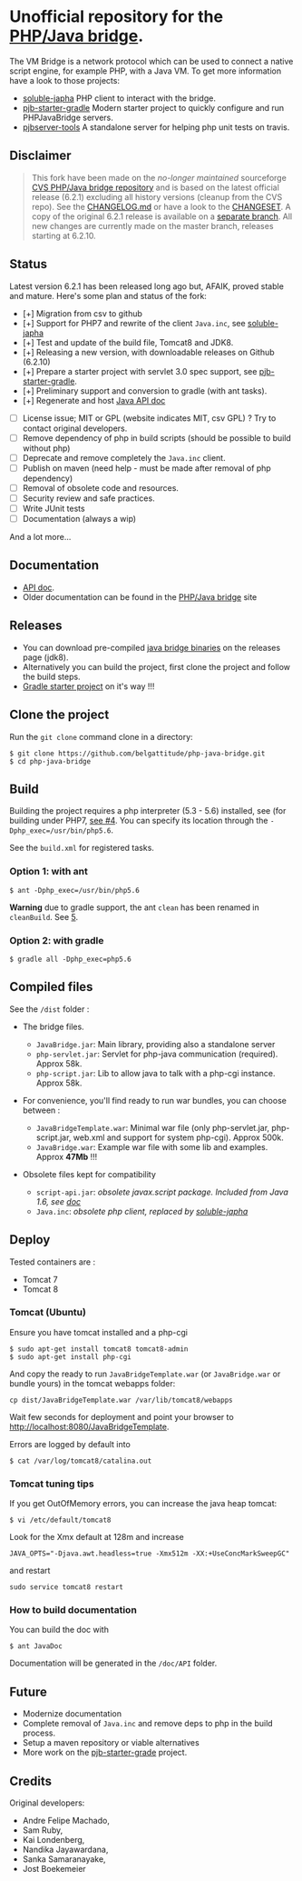 # Unofficial repository for the [PHP/Java bridge](http://php-java-bridge.sourceforge.net/pjb/).

The VM Bridge is a network protocol which can be used to connect a native 
script engine, for example PHP, with a Java VM. To get more information have a 
look to those projects:

- [soluble-japha](https://github.com/belgattitude/soluble-japha) PHP client to interact with the bridge.
- [pjb-starter-gradle](https://github.com/belgattitude/pjb-starter-gradle) Modern starter project to quickly configure and run PHPJavaBridge servers. 
- [pjbserver-tools](https://github.com/belgattitude/pjbserver-tools) A standalone server for helping php unit tests on travis.

## Disclaimer

> This fork have been made on the *no-longer maintained* sourceforge [CVS PHP/Java bridge repository](https://sourceforge.net/p/php-java-bridge/code/) and
> is based on the latest official release (6.2.1) excluding all history versions (cleanup from the CVS repo).
> See the [CHANGELOG.md](https://github.com/belgattitude/php-java-bridge/blob/master/CHANGELOG.md) or have a look to the [CHANGESET](https://github.com/belgattitude/php-java-bridge/compare/Original-6.2.1...master).
> A copy of the original 6.2.1 release is available on a [separate branch](https://github.com/belgattitude/php-java-bridge/tree/Original-6.2.1). All new changes are currently made on the master branch, releases starting at 6.2.10.

## Status

Latest version 6.2.1 has been released long ago but, AFAIK, proved stable and mature. Here's some plan and status of the fork:  

- [+] Migration from csv to github
- [+] Support for PHP7 and rewrite of the client `Java.inc`, see [soluble-japha](https://github.com/belgattitude/soluble-japha)
- [+] Test and update of the build file, Tomcat8 and JDK8.
- [+] Releasing a new version, with downloadable releases on Github (6.2.10)
- [+] Prepare a starter project with servlet 3.0 spec support, see [pjb-starter-gradle](https://github.com/belgattitude/pjb-starter-gradle).
- [+] Preliminary support and conversion to gradle (with ant tasks).
- [+] Regenerate and host [Java API doc](http://docs.soluble.io/php-java-bridge/api)
- [ ] License issue; MIT or GPL (website indicates MIT, csv GPL) ? Try to contact original developers.
- [ ] Remove dependency of php in build scripts (should be possible to build without php) 
- [ ] Deprecate and remove completely the `Java.inc` client.
- [ ] Publish on maven (need help - must be made after removal of php dependency)
- [ ] Removal of obsolete code and resources.
- [ ] Security review and safe practices.
- [ ] Write JUnit tests
- [ ] Documentation (always a wip)

And a lot more...

## Documentation
   
- [API doc](http://docs.soluble.io/php-java-bridge/api).
- Older documentation can be found in the [PHP/Java bridge](http://php-java-bridge.sourceforge.net/pjb/) site

## Releases

- You can download pre-compiled [java bridge binaries](https://github.com/belgattitude/php-java-bridge/releases) on the releases page (jdk8). 
- Alternatively you can build the project, first clone the project and follow the build steps.
- [Gradle starter project](https://github.com/belgattitude/pjb-starter-gradle) on it's way !!! 
 
## Clone the project

Run the `git clone` command clone in a directory:

```shell
$ git clone https://github.com/belgattitude/php-java-bridge.git
$ cd php-java-bridge
```

## Build

Building the project requires a php interpreter (5.3 - 5.6) installed, see (for building under PHP7, [see #4](https://github.com/belgattitude/php-java-bridge/issues/4).
You can specify its location through the `-Dphp_exec=/usr/bin/php5.6`.

See the `build.xml` for registered tasks. 

### Option 1: with ant
  
```shell
$ ant -Dphp_exec=/usr/bin/php5.6
```

**Warning** due to gradle support, the ant `clean` has been renamed in `cleanBuild`. See [5](https://github.com/belgattitude/php-java-bridge/issues/5). 

### Option 2: with gradle

```
$ gradle all -Dphp_exec=php5.6
```

## Compiled files

See the `/dist` folder :

- The bridge files.

    - `JavaBridge.jar`: Main library, providing also a standalone server
    - `php-servlet.jar`: Servlet for php-java communication (required). Approx 58k. 
    - `php-script.jar`: Lib to allow java to talk with a php-cgi instance. Approx 58k.
       
- For convenience, you'll find ready to run war bundles, you can choose between :
  
    - `JavaBridgeTemplate.war`: Minimal war file (only php-servlet.jar, php-script.jar, web.xml and support for system php-cgi). Approx 500k.   
    - `JavaBridge.war`: Example war file with some lib and examples. Approx **47Mb** !!!        
                    
- Obsolete files kept for compatibility
    - `script-api.jar`: *obsolete javax.script package. Included from Java 1.6, see [doc](https://docs.oracle.com/javase/7/docs/api/index.html?javax/script/package-summary.html)*
    - `Java.inc`: *obsolete php client, replaced by [soluble-japha](https://github.com/belgattitude/soluble-japha)*
       
     
              
## Deploy

Tested containers are :

- Tomcat 7 
- Tomcat 8

### Tomcat (Ubuntu)

Ensure you have tomcat installed and a php-cgi 

```shell
$ sudo apt-get install tomcat8 tomcat8-admin
$ sudo apt-get install php-cgi
```

And copy the ready to run `JavaBridgeTemplate.war` (or `JavaBridge.war` or bundle yours) in the tomcat webapps folder:

```shell
cp dist/JavaBridgeTemplate.war /var/lib/tomcat8/webapps
```

Wait few seconds for deployment and point your browser to [http://localhost:8080/JavaBridgeTemplate](http://localhost:8080/JavaBridgeTemplate).

Errors are logged by default into

```shell
$ cat /var/log/tomcat8/catalina.out
```

### Tomcat tuning tips

If you get OutOfMemory errors, you can increase the java heap tomcat:

```shell
$ vi /etc/default/tomcat8
```

Look for the Xmx default at 128m and increase 

```
JAVA_OPTS="-Djava.awt.headless=true -Xmx512m -XX:+UseConcMarkSweepGC"
```

and restart

```shell
sudo service tomcat8 restart
```

### How to build documentation

You can build the doc with

```shell
$ ant JavaDoc
```

Documentation will be generated in the `/doc/API` folder.
 
## Future

- Modernize documentation
- Complete removal of `Java.inc` and remove deps to php in the build process.
- Setup a maven repository or viable alternatives
- More work on the [pjb-starter-grade](https://github.com/belgattitude/pjb-starter-gradle) project.


## Credits


Original developers:

- Andre Felipe Machado, 
- Sam Ruby, 
- Kai Londenberg, 
- Nandika Jayawardana, 
- Sanka Samaranayake, 
- Jost Boekemeier